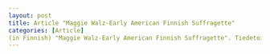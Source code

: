 ```yaml
---
layout: post
title: Article "Maggie Walz-Early American Finnish Suffragette"
categories: [Article] 
(in Finnish) "Maggie Walz-Early American Finnish Suffragette". Tiedetoimittaja, nr. 4/2021.
---
```

